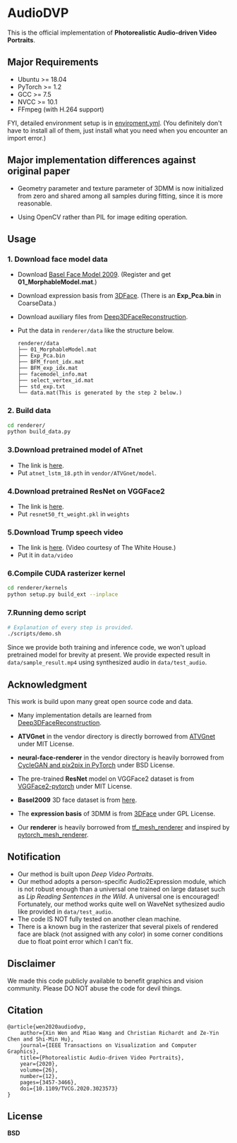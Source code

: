 # AudioDVP

This is the official implementation of **Photorealistic Audio-driven Video Portraits**.


## Major Requirements

* Ubuntu >= 18.04
* PyTorch >= 1.2
* GCC >= 7.5
* NVCC >= 10.1
* FFmpeg (with H.264 support)


FYI, detailed environment setup is in [enviroment.yml](https://github.com/xinwen-cs/AudioDVP/blob/master/enviroment.yml). (You definitely don't have to install all of them, just install what you need when you encounter an import error.)


## Major implementation differences against original paper

* Geometry parameter and texture parameter of 3DMM is now initialized from zero and shared among all samples during fitting, since it is more reasonable.

* Using OpenCV rather than PIL for image editing operation.


## Usage

### 1. Download face model data

* Download [Basel Face Model 2009](https://faces.dmi.unibas.ch/bfm/main.php). (Register and get **01_MorphableModel.mat**.)

* Download expression basis from [3DFace](https://github.com/Juyong/3DFace). (There is an **Exp_Pca.bin** in CoarseData.)

* Download auxiliary files from [Deep3DFaceReconstruction](https://github.com/microsoft/Deep3DFaceReconstruction/tree/master/BFM).

* Put the data in `renderer/data` like the structure below.

    ```
    renderer/data
    ├── 01_MorphableModel.mat
    ├── Exp_Pca.bin
    ├── BFM_front_idx.mat
    ├── BFM_exp_idx.mat
    ├── facemodel_info.mat
    ├── select_vertex_id.mat
    ├── std_exp.txt
    └── data.mat(This is generated by the step 2 below.)
    ```

### 2. Build data

```zsh
cd renderer/
python build_data.py
```

### 3.Download pretrained model of ATnet
* The link is [here](https://drive.google.com/drive/folders/1WYhqKBFX6mLtdJ8sYVLdWUqp5FJDmphg).
* Put `atnet_lstm_18.pth` in `vendor/ATVGnet/model`.

### 4.Download pretrained ResNet on VGGFace2
* The link is [here](https://drive.google.com/open?id=1A94PAAnwk6L7hXdBXLFosB_s0SzEhAFU).
* Put `resnet50_ft_weight.pkl` in `weights`

### 5.Download Trump speech video
* The link is [here](https://www.youtube.com/watch?v=6a1Mdq8-_wo). (Video courtesy of The White House.)
* Put it in `data/video`

### 6.Compile CUDA rasterizer kernel

```zsh
cd renderer/kernels
python setup.py build_ext --inplace
```


### 7.Running demo script

```zsh
# Explanation of every step is provided.
./scripts/demo.sh
```


Since we provide both training and inference code, we won't upload pretrained model for brevity at present.
We provide expected result in `data/sample_result.mp4` using synthesized audio in `data/test_audio`.

## Acknowledgment

This work is build upon many great open source code and data.

* Many implementation details are learned from [Deep3DFaceReconstruction](https://github.com/microsoft/Deep3DFaceReconstruction/tree/master/BFM).

* **ATVGnet** in the vendor directory is directly borrowed from [ATVGnet](https://github.com/lelechen63/ATVGnet) under MIT License.

* **neural-face-renderer** in the vendor directory is heavily borrowed from [CycleGAN and pix2pix in PyTorch](https://github.com/junyanz/pytorch-CycleGAN-and-pix2pix) under BSD License.

* The pre-trained **ResNet** model on VGGFace2 dataset is from [VGGFace2-pytorch](https://github.com/cydonia999/VGGFace2-pytorch) under MIT License.

* **Basel2009** 3D face dataset is from [here](https://faces.dmi.unibas.ch/bfm/main.php?nav=1-0&id=basel_face_model).

* The **expression basis** of 3DMM is from [3DFace](https://github.com/Juyong/3DFace) under GPL License.

* Our **renderer** is heavily borrowed from [tf_mesh_renderer](https://github.com/google/tf_mesh_renderer) and inspired by [pytorch_mesh_renderer](https://github.com/andrewkchan/pytorch_mesh_renderer).

## Notification
* Our method is built upon *Deep Video Portraits*.
* Our method adopts a person-specific Audio2Expression module, which is not robust enough than a universal one trained on large dataset such as *Lip Reading Sentences in the Wild*. A universal one is encouraged! Fortunately, our method works quite well on WaveNet sythesized audio like provided in `data/test_audio`.
* The code IS NOT fully tested on another clean machine.
* There is a known bug in the rasterizer that several pixels of rendered face are black (not assigned with any color) in some corner conditions due to float point error which I can't fix.

## Disclaimer

We made this code publicly available to benefit graphics and vision community.
Please DO NOT abuse the code for devil things. 

## Citation
```
@article{wen2020audiodvp,
    author={Xin Wen and Miao Wang and Christian Richardt and Ze-Yin Chen and Shi-Min Hu},
    journal={IEEE Transactions on Visualization and Computer Graphics}, 
    title={Photorealistic Audio-driven Video Portraits}, 
    year={2020},
    volume={26},
    number={12},
    pages={3457-3466},
    doi={10.1109/TVCG.2020.3023573}
}
```


## License

**BSD**
